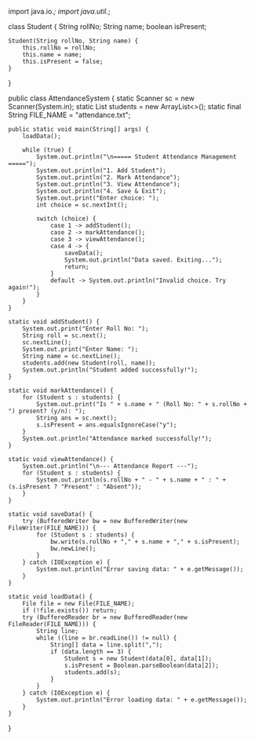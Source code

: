 import java.io.*;
import java.util.*;

class Student {
    String rollNo;
    String name;
    boolean isPresent;

    Student(String rollNo, String name) {
        this.rollNo = rollNo;
        this.name = name;
        this.isPresent = false;
    }
}

public class AttendanceSystem {
    static Scanner sc = new Scanner(System.in);
    static List<Student> students = new ArrayList<>();
    static final String FILE_NAME = "attendance.txt";

    public static void main(String[] args) {
        loadData();

        while (true) {
            System.out.println("\n===== Student Attendance Management =====");
            System.out.println("1. Add Student");
            System.out.println("2. Mark Attendance");
            System.out.println("3. View Attendance");
            System.out.println("4. Save & Exit");
            System.out.print("Enter choice: ");
            int choice = sc.nextInt();

            switch (choice) {
                case 1 -> addStudent();
                case 2 -> markAttendance();
                case 3 -> viewAttendance();
                case 4 -> {
                    saveData();
                    System.out.println("Data saved. Exiting...");
                    return;
                }
                default -> System.out.println("Invalid choice. Try again!");
            }
        }
    }

    static void addStudent() {
        System.out.print("Enter Roll No: ");
        String roll = sc.next();
        sc.nextLine(); 
        System.out.print("Enter Name: ");
        String name = sc.nextLine();
        students.add(new Student(roll, name));
        System.out.println("Student added successfully!");
    }

    static void markAttendance() {
        for (Student s : students) {
            System.out.print("Is " + s.name + " (Roll No: " + s.rollNo + ") present? (y/n): ");
            String ans = sc.next();
            s.isPresent = ans.equalsIgnoreCase("y");
        }
        System.out.println("Attendance marked successfully!");
    }

    static void viewAttendance() {
        System.out.println("\n--- Attendance Report ---");
        for (Student s : students) {
            System.out.println(s.rollNo + " - " + s.name + " : " + (s.isPresent ? "Present" : "Absent"));
        }
    }

    static void saveData() {
        try (BufferedWriter bw = new BufferedWriter(new FileWriter(FILE_NAME))) {
            for (Student s : students) {
                bw.write(s.rollNo + "," + s.name + "," + s.isPresent);
                bw.newLine();
            }
        } catch (IOException e) {
            System.out.println("Error saving data: " + e.getMessage());
        }
    }

    static void loadData() {
        File file = new File(FILE_NAME);
        if (!file.exists()) return;
        try (BufferedReader br = new BufferedReader(new FileReader(FILE_NAME))) {
            String line;
            while ((line = br.readLine()) != null) {
                String[] data = line.split(",");
                if (data.length == 3) {
                    Student s = new Student(data[0], data[1]);
                    s.isPresent = Boolean.parseBoolean(data[2]);
                    students.add(s);
                }
            }
        } catch (IOException e) {
            System.out.println("Error loading data: " + e.getMessage());
        }
    }
}
